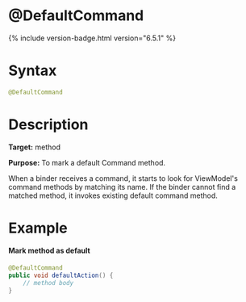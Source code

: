# @DefaultCommand
{% include version-badge.html version="6.5.1" %}

Syntax
======
```java
@DefaultCommand
```

Description
===========
**Target:** method

**Purpose:** To mark a default Command method.

When a binder receives a command, it starts to look for ViewModel's command methods by matching its name. If the binder cannot find a matched method, it invokes existing default command method.

Example
=======

#### Mark method as default
```java
@DefaultCommand
public void defaultAction() {
    // method body
}
```
